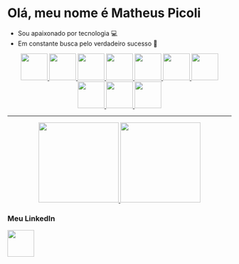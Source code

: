 # Olá, meu nome é Matheus Picoli

- Sou apaixonado por tecnologia 💻
- Em constante busca pelo verdadeiro sucesso 🚀

<div align="center">
    <a href="https://github.com/matheuszpicoli">
	<img src="https://cdn.jsdelivr.net/gh/devicons/devicon/icons/html5/html5-original.svg" width="60"/>
	<img src="https://cdn.jsdelivr.net/gh/devicons/devicon/icons/css3/css3-original.svg" width="60"/>
	<img src="https://cdn.jsdelivr.net/gh/devicons/devicon/icons/sass/sass-original.svg" width="60"/>
	<img src="https://cdn.jsdelivr.net/gh/devicons/devicon/icons/python/python-original.svg" width="60"/>
	<img src="https://cdn.jsdelivr.net/gh/devicons/devicon/icons/javascript/javascript-original.svg" width="60"/>
	<img src="https://cdn.jsdelivr.net/gh/devicons/devicon/icons/typescript/typescript-original.svg" width="60"/>
	<img src="https://cdn.jsdelivr.net/gh/devicons/devicon/icons/nodejs/nodejs-original.svg" width="60"/>
	<img src="https://cdn.jsdelivr.net/gh/devicons/devicon/icons/react/react-original.svg" width="60"/>
	<img src="https://cdn.jsdelivr.net/gh/devicons/devicon/icons/nextjs/nextjs-original.svg" width="60"/>
	<img src="https://cdn.jsdelivr.net/gh/devicons/devicon/icons/mysql/mysql-original.svg" width="60"/>
    </a>
</div>

<hr/>

<div align="center">
  <a href="https://github.com/matheuszpicoli">
    <img height="180em" src="https://github-readme-stats.vercel.app/api/top-langs/?username=matheuszpicoli&layout=compact&langs_count=7&theme=react"/>
    <img height="180em" src="https://github-readme-stats.vercel.app/api?username=matheuszpicoli&show_icons=true&theme=react&count_private=true"/>
  </a>
</div>

### Meu LinkedIn

<div>
	<a href="https://www.linkedin.com/in/matheus-zpicoli/">
		<img src="https://cdn.jsdelivr.net/gh/devicons/devicon/icons/linkedin/linkedin-original.svg" width="60"/>		
	</a>
</div>
